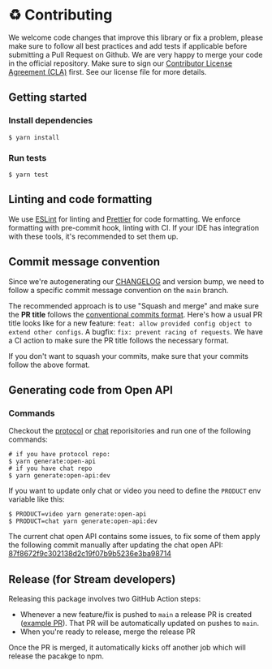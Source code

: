 # :recycle: Contributing

We welcome code changes that improve this library or fix a problem, please make sure to follow all best practices and add tests if applicable before submitting a Pull Request on Github. We are very happy to merge your code in the official repository. Make sure to sign our [Contributor License Agreement (CLA)](https://docs.google.com/forms/d/e/1FAIpQLScFKsKkAJI7mhCr7K9rEIOpqIDThrWxuvxnwUq2XkHyG154vQ/viewform) first. See our license file for more details.

## Getting started

### Install dependencies

```shell
$ yarn install
```

### Run tests

```shell
$ yarn test
```

## Linting and code formatting

We use [ESLint](https://eslint.org/) for linting and [Prettier](https://prettier.io/) for code formatting. We enforce formatting with pre-commit hook, linting with CI. If your IDE has integration with these tools, it's recommended to set them up.

## Commit message convention

Since we're autogenerating our [CHANGELOG](./CHANGELOG.md) and version bump, we need to follow a specific commit message convention on the `main` branch.

The recommended approach is to use "Squash and merge" and make sure the **PR title** follows the [conventional commits format](https://www.conventionalcommits.org/). Here's how a usual PR title looks like for a new feature: `feat: allow provided config object to extend other configs`. A bugfix: `fix: prevent racing of requests`. We have a CI action to make sure the PR title follows the necessary format.

If you don't want to squash your commits, make sure that your commits follow the above format.

## Generating code from Open API

### Commands

Checkout the [protocol](https://github.com/GetStream/protocol) or [chat](https://github.com/GetStream/chat) reporisitories and run one of the following commands:

```shell
# if you have protocol repo:
$ yarn generate:open-api
# if you have chat repo
$ yarn generate:open-api:dev
```

If you want to update only chat or video you need to define the `PRODUCT` env variable like this:

```shell
$ PRODUCT=video yarn generate:open-api
$ PRODUCT=chat yarn generate:open-api:dev
```

The current chat open API contains some issues, to fix some of them apply the following commit manually after updating the chat open API: [87f8672f9c302138d2c19f07b9b5236e3ba98714](https://github.com/GetStream/stream-node/pull/42/commits/87f8672f9c302138d2c19f07b9b5236e3ba98714)

## Release (for Stream developers)

Releasing this package involves two GitHub Action steps:

- Whenever a new feature/fix is pushed to `main` a release PR is created ([example PR](https://github.com/GetStream/stream-node/pull/8)). That PR will be automatically updated on pushes to `main`.
- When you're ready to release, merge the release PR

Once the PR is merged, it automatically kicks off another job which will release the pacakge to npm.
